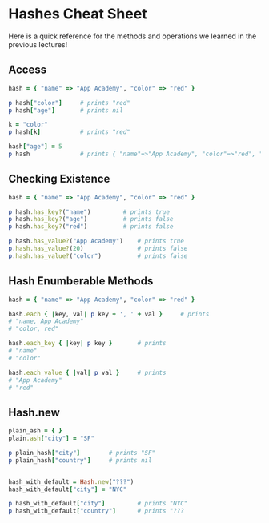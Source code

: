 # Hashes Cheat Sheet

Here is a quick reference for the methods and operations we learned in the previous lectures!

## Access

```ruby
hash = { "name" => "App Academy", "color" => "red" }

p hash["color"]     # prints "red"
p hash["age"]       # prints nil

k = "color"
p hash[k]           # prints "red"

hash["age"] = 5
p hash              # prints { "name"=>"App Academy", "color"=>"red", "age"=>5 }
```

## Checking Existence

```ruby
hash = { "name" => "App Academy", "color" => "red" }

p hash.has_key?("name")         # prints true
p hash.has_key?("age")          # prints false
p hash.has_key?("red")          # prints false

p hash.has_value?("App Academy")    # prints true
p.hash.has_value?(20)               # prints false
p.hash.has_value?("color")          # prints false
```

## Hash Enumberable Methods

```ruby
hash = { "name" => "App Academy", "color" => "red" }

hash.each { |key, val| p key + ', ' + val }     # prints
# "name, App Academy"
# "color, red"

hash.each_key { |key| p key }       # prints
# "name"
# "color"

hash.each_value { |val| p val }     # prints
# "App Academy"
# "red"
```

## Hash.new

```ruby
plain_ash = { }
plain.ash["city"] = "SF"

p plain_hash["city"]        # prints "SF"
p plain_hash["country"]     # prints nil


hash_with_default = Hash.new("???")
hash_with_default["city"] = "NYC"

p hash_with_default["city"]         # prints "NYC"
p hash_with_default["country"]      # prints "???
```